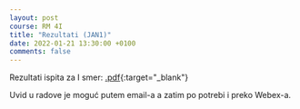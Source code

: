 ```yaml
---
layout: post
course: RM 4I
title: "Rezultati (JAN1)"
date: 2022-01-21 13:30:00 +0100
comments: false
---
```


Rezultati ispita za I smer: 
[.pdf](/courses/rm/results/RM_2021_2022_I.pdf){:target="_blank"}

Uvid u radove je moguć putem email-a a zatim po potrebi i preko Webex-a.
